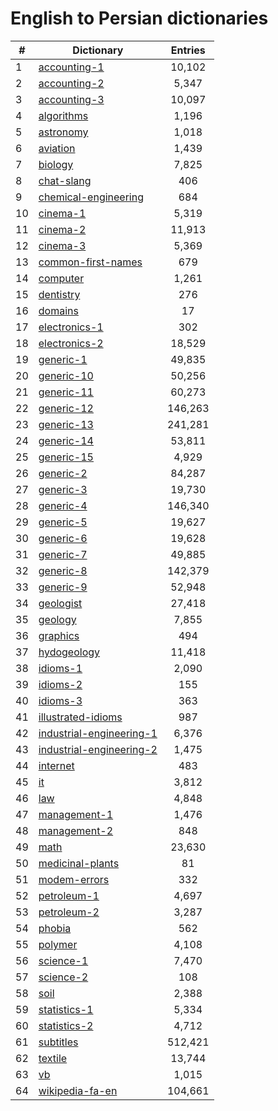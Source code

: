 ﻿English to Persian dictionaries
=============

|#|Dictionary|Entries|
|-----|-----|:------:|
|1|[accounting-1](/Dictionaries/accounting-1)|10,102|
|2|[accounting-2](/Dictionaries/accounting-2)|5,347|
|3|[accounting-3](/Dictionaries/accounting-3)|10,097|
|4|[algorithms](/Dictionaries/algorithms)|1,196|
|5|[astronomy](/Dictionaries/astronomy)|1,018|
|6|[aviation](/Dictionaries/aviation)|1,439|
|7|[biology](/Dictionaries/biology)|7,825|
|8|[chat-slang](/Dictionaries/chat-slang)|406|
|9|[chemical-engineering](/Dictionaries/chemical-engineering)|684|
|10|[cinema-1](/Dictionaries/cinema-1)|5,319|
|11|[cinema-2](/Dictionaries/cinema-2)|11,913|
|12|[cinema-3](/Dictionaries/cinema-3)|5,369|
|13|[common-first-names](/Dictionaries/common-first-names)|679|
|14|[computer](/Dictionaries/computer)|1,261|
|15|[dentistry](/Dictionaries/dentistry)|276|
|16|[domains](/Dictionaries/domains)|17|
|17|[electronics-1](/Dictionaries/electronics-1)|302|
|18|[electronics-2](/Dictionaries/electronics-2)|18,529|
|19|[generic-1](/Dictionaries/generic-1)|49,835|
|20|[generic-10](/Dictionaries/generic-10)|50,256|
|21|[generic-11](/Dictionaries/generic-11)|60,273|
|22|[generic-12](/Dictionaries/generic-12)|146,263|
|23|[generic-13](/Dictionaries/generic-13)|241,281|
|24|[generic-14](/Dictionaries/generic-14)|53,811|
|25|[generic-15](/Dictionaries/generic-15)|4,929|
|26|[generic-2](/Dictionaries/generic-2)|84,287|
|27|[generic-3](/Dictionaries/generic-3)|19,730|
|28|[generic-4](/Dictionaries/generic-4)|146,340|
|29|[generic-5](/Dictionaries/generic-5)|19,627|
|30|[generic-6](/Dictionaries/generic-6)|19,628|
|31|[generic-7](/Dictionaries/generic-7)|49,885|
|32|[generic-8](/Dictionaries/generic-8)|142,379|
|33|[generic-9](/Dictionaries/generic-9)|52,948|
|34|[geologist](/Dictionaries/geologist)|27,418|
|35|[geology](/Dictionaries/geology)|7,855|
|36|[graphics](/Dictionaries/graphics)|494|
|37|[hydogeology](/Dictionaries/hydogeology)|11,418|
|38|[idioms-1](/Dictionaries/idioms-1)|2,090|
|39|[idioms-2](/Dictionaries/idioms-2)|155|
|40|[idioms-3](/Dictionaries/idioms-3)|363|
|41|[illustrated-idioms](/Dictionaries/illustrated-idioms)|987|
|42|[industrial-engineering-1](/Dictionaries/industrial-engineering-1)|6,376|
|43|[industrial-engineering-2](/Dictionaries/industrial-engineering-2)|1,475|
|44|[internet](/Dictionaries/internet)|483|
|45|[it](/Dictionaries/it)|3,812|
|46|[law](/Dictionaries/law)|4,848|
|47|[management-1](/Dictionaries/management-1)|1,476|
|48|[management-2](/Dictionaries/management-2)|848|
|49|[math](/Dictionaries/math)|23,630|
|50|[medicinal-plants](/Dictionaries/medicinal-plants)|81|
|51|[modem-errors](/Dictionaries/modem-errors)|332|
|52|[petroleum-1](/Dictionaries/petroleum-1)|4,697|
|53|[petroleum-2](/Dictionaries/petroleum-2)|3,287|
|54|[phobia](/Dictionaries/phobia)|562|
|55|[polymer](/Dictionaries/polymer)|4,108|
|56|[science-1](/Dictionaries/science-1)|7,470|
|57|[science-2](/Dictionaries/science-2)|108|
|58|[soil](/Dictionaries/soil)|2,388|
|59|[statistics-1](/Dictionaries/statistics-1)|5,334|
|60|[statistics-2](/Dictionaries/statistics-2)|4,712|
|61|[subtitles](/Dictionaries/subtitles)|512,421|
|62|[textile](/Dictionaries/textile)|13,744|
|63|[vb](/Dictionaries/vb)|1,015|
|64|[wikipedia-fa-en](/Dictionaries/wikipedia-fa-en)|104,661|
